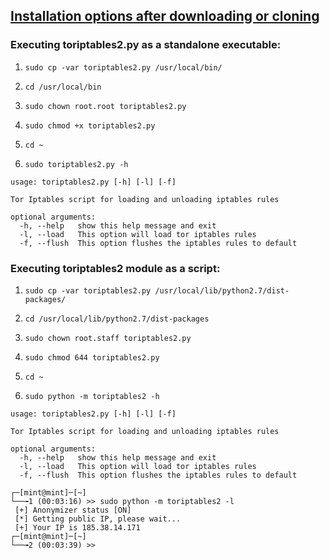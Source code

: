 ## [Installation options after downloading or cloning](https://www.youtube.com/watch?v=3mEpnzY5ZZo)

### Executing toriptables2.py as a standalone executable:

1. `sudo cp -var toriptables2.py /usr/local/bin/`

1. `cd /usr/local/bin`

1. `sudo chown root.root toriptables2.py`

1. `sudo chmod +x toriptables2.py`

1. `cd ~ `

1. `sudo toriptables2.py -h`

```
usage: toriptables2.py [-h] [-l] [-f]

Tor Iptables script for loading and unloading iptables rules

optional arguments:
  -h, --help   show this help message and exit
  -l, --load   This option will load tor iptables rules
  -f, --flush  This option flushes the iptables rules to default
```

### Executing toriptables2 module as a script:

1. `sudo cp -var toriptables2.py /usr/local/lib/python2.7/dist-packages/`

1. `cd /usr/local/lib/python2.7/dist-packages`

1. `sudo chown root.staff toriptables2.py`

1. `sudo chmod 644 toriptables2.py`

1. `cd ~`

1. `sudo python -m toriptables2 -h`

```
usage: toriptables2.py [-h] [-l] [-f]

Tor Iptables script for loading and unloading iptables rules

optional arguments:
  -h, --help   show this help message and exit
  -l, --load   This option will load tor iptables rules
  -f, --flush  This option flushes the iptables rules to default
```
```
┌─[mint@mint]─[~]
└──╼1 (00:03:16) >> sudo python -m toriptables2 -l
 [+] Anonymizer status [ON]
 [*] Getting public IP, please wait...
 [+] Your IP is 185.38.14.171
┌─[mint@mint]─[~]
└──╼2 (00:03:39) >>
```